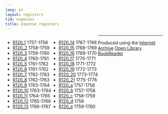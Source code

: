 ```yaml
---
lang: en
layout: registers
tid: expenses
title: Expense registers
---
```


<ul style="float:left;">
  <li><a href="http://hyperstudio.mit.edu/cfrp/flip_books/R120_1/index.html" target="bookreader">R120_1</a> 1757-1758</li>
  <li><a href="http://hyperstudio.mit.edu/cfrp/flip_books/R120_2/index.html" target="bookreader">R120_2</a> 1758-1759</li>
  <li><a href="http://hyperstudio.mit.edu/cfrp/flip_books/R120_3/index.html" target="bookreader">R120_3</a> 1759-1760</li>
  <li><a href="http://hyperstudio.mit.edu/cfrp/flip_books/R120_4/index.html" target="bookreader">R120_4</a> 1760-1761</li>
  <li><a href="http://hyperstudio.mit.edu/cfrp/flip_books/R120_5/index.html" target="bookreader">R120_5</a> 1761-1762</li>
  <li><a href="http://hyperstudio.mit.edu/cfrp/flip_books/R120_6/index.html" target="bookreader">R120_6</a> 1761-1762</li>
  <li><a href="http://hyperstudio.mit.edu/cfrp/flip_books/R120_7/index.html" target="bookreader">R120_7</a> 1762-1763</li>
  <li><a href="http://hyperstudio.mit.edu/cfrp/flip_books/R120_8/index.html" target="bookreader">R120_8</a> 1762-1763</li>
  <li><a href="http://hyperstudio.mit.edu/cfrp/flip_books/R120_9/index.html" target="bookreader">R120_9</a> 1763-1764</li>
  <li><a href="http://hyperstudio.mit.edu/cfrp/flip_books/R120_10/index.html" target="bookreader">R120_10</a> 1763-1764</li>
  <li><a href="http://hyperstudio.mit.edu/cfrp/flip_books/R120_11/index.html" target="bookreader">R120_11</a> 1764-1765</li>
  <li><a href="http://hyperstudio.mit.edu/cfrp/flip_books/R120_12/index.html" target="bookreader">R120_12</a> 1765-1766</li>
  <li><a href="http://hyperstudio.mit.edu/cfrp/flip_books/R120_13/index.html" target="bookreader">R120_13</a> 1766-1767</li>
 </ul>

<ul style="float:left;">
 <li><a href="http://hyperstudio.mit.edu/cfrp/flip_books/R120_14/index.html" target="bookreader">R120_14</a> 1767-1768</li>
  <li><a href="http://hyperstudio.mit.edu/cfrp/flip_books/R120_15/index.html" target="bookreader">R120_15</a> 1768-1769</li>
  <li><a href="http://hyperstudio.mit.edu/cfrp/flip_books/R120_16/index.html" target="bookreader">R120_16</a> 1769-1770</li>
  <li><a href="http://hyperstudio.mit.edu/cfrp/flip_books/R120_17/index.html" target="bookreader">R120_17</a> 1770-1771</li>
  <li><a href="http://hyperstudio.mit.edu/cfrp/flip_books/R120_18/index.html" target="bookreader">R120_18</a> 1771-1772</li>
  <li><a href="http://hyperstudio.mit.edu/cfrp/flip_books/R120_19/index.html" target="bookreader">R120_19</a> 1772-1773</li>
  <li><a href="http://hyperstudio.mit.edu/cfrp/flip_books/R120_20/index.html" target="bookreader">R120_20</a> 1773-1774</li>
  <li><a href="http://hyperstudio.mit.edu/cfrp/flip_books/R120_21/index.html" target="bookreader">R120_21</a> 1775-1776</li>
  <li><a href="http://hyperstudio.mit.edu/cfrp/flip_books/R120_a/index.html" target="bookreader">R120_a</a> 1757-1758</li>
  <li><a href="http://hyperstudio.mit.edu/cfrp/flip_books/R120_b/index.html" target="bookreader">R120_b</a> 1757-1758</li>
  <li><a href="http://hyperstudio.mit.edu/cfrp/flip_books/R120_c/index.html" target="bookreader">R120_c</a> 1758-1759</li>
  <li><a href="http://hyperstudio.mit.edu/cfrp/flip_books/R120_d/index.html" target="bookreader">R120_d</a> 1759</li>
  <li><a href="http://hyperstudio.mit.edu/cfrp/flip_books/R120_e/index.html" target="bookreader">R120_e</a> 1759-1760</li>
</ul>

<hr>

<p>
Produced using the <a href="http://internetarchive.org" target="_blank">Internet Archive</a> <a href="http://openlibrary.org/dev/docs/bookreader" target="_blank">Open Library BookReader</a>
</p>
